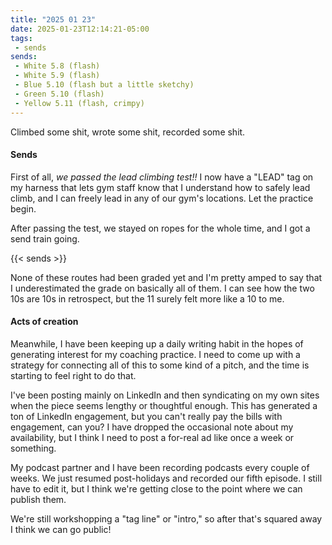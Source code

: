 ```yaml
---
title: "2025 01 23"
date: 2025-01-23T12:14:21-05:00
tags:
 - sends
sends:
 - White 5.8 (flash)
 - White 5.9 (flash)
 - Blue 5.10 (flash but a little sketchy)
 - Green 5.10 (flash)
 - Yellow 5.11 (flash, crimpy)
---
```


Climbed some shit, wrote some shit, recorded some shit.<!--more-->

#### Sends

First of all, *we passed the lead climbing test!!* I now have a "LEAD" tag on my
harness that lets gym staff know that I understand how to safely lead climb, and
I can freely lead in any of our gym's locations. Let the practice begin.

After passing the test, we stayed on ropes for the whole time, and I got a send
train going.

{{< sends >}}

None of these routes had been graded yet and I'm pretty amped to say that I
underestimated the grade on basically all of them. I can see how the two 10s are
10s in retrospect, but the 11 surely felt more like a 10 to me.

#### Acts of creation

Meanwhile, I have been keeping up a daily writing habit in the hopes of
generating interest for my coaching practice. I need to come up with a strategy
for connecting all of this to some kind of a pitch, and the time is starting to
feel right to do that.

I've been posting mainly on LinkedIn and then syndicating on my own sites when
the piece seems lengthy or thoughtful enough. This has generated a ton of
LinkedIn engagement, but you can't really pay the bills with engagement, can
you? I have dropped the occasional note about my availability, but I think I
need to post a for-real ad like once a week or something.

My podcast partner and I have been recording podcasts every couple of weeks. We
just resumed post-holidays and recorded our fifth episode. I still have to edit
it, but I think we're getting close to the point where we can publish them.

We're still workshopping a "tag line" or "intro," so after that's squared away I
think we can go public!
